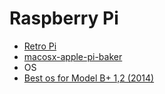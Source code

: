 # Raspberry Pi
* [Retro Pi](https://retropie.org.uk/download/#BerryBoot)
* [macosx-apple-pi-baker](https://www.tweaking4all.com/hardware/raspberry-pi/macosx-apple-pi-baker/)
* OS 
* [Best os for Model B+ 1,2 (2014)](https://forums.raspberrypi.com/viewtopic.php?t=334175)